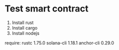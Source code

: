 # Test smart contract 


1. Install rust
2. Install cargo
3. Install nodejs




require:
rustc 1.75.0
solana-cli 1.18.1
anchor-cli 0.29.0